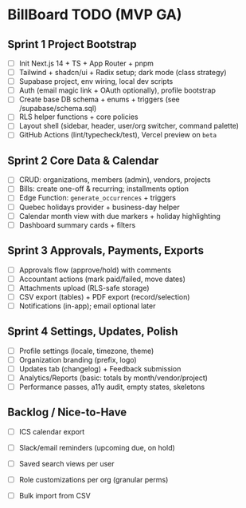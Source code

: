 # BillBoard  TODO (MVP  GA)

## Sprint 1  Project Bootstrap
- [ ] Init Next.js 14 + TS + App Router + pnpm
- [ ] Tailwind + shadcn/ui + Radix setup; dark mode (class strategy)
- [ ] Supabase project, env wiring, local dev scripts
- [ ] Auth (email magic link + OAuth optionally), profile bootstrap
- [ ] Create base DB schema + enums + triggers (see /supabase/schema.sql)
- [ ] RLS helper functions + core policies
- [ ] Layout shell (sidebar, header, user/org switcher, command palette)
- [ ] GitHub Actions (lint/typecheck/test), Vercel preview on `beta`

## Sprint 2  Core Data & Calendar
- [ ] CRUD: organizations, members (admin), vendors, projects
- [ ] Bills: create one-off & recurring; installments option
- [ ] Edge Function: `generate_occurrences` + triggers
- [ ] Quebec holidays provider + business-day helper
- [ ] Calendar month view with due markers + holiday highlighting
- [ ] Dashboard summary cards + filters

## Sprint 3  Approvals, Payments, Exports
- [ ] Approvals flow (approve/hold) with comments
- [ ] Accountant actions (mark paid/failed, move dates)
- [ ] Attachments upload (RLS-safe storage)
- [ ] CSV export (tables) + PDF export (record/selection)
- [ ] Notifications (in-app); email optional later

## Sprint 4  Settings, Updates, Polish
- [ ] Profile settings (locale, timezone, theme)
- [ ] Organization branding (prefix, logo)
- [ ] Updates tab (changelog) + Feedback submission
- [ ] Analytics/Reports (basic: totals by month/vendor/project)
- [ ] Performance passes, a11y audit, empty states, skeletons

## Backlog / Nice-to-Have
- [ ] ICS calendar export
- [ ] Slack/email reminders (upcoming due, on hold)
- [ ] Saved search views per user
- [ ] Role customizations per org (granular perms)
- [ ] Bulk import from CSV

